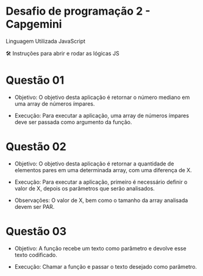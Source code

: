# Desafio de programação 2 - Capgemini 

Linguagem Utilizada
JavaScript

🛠️ Instruções para abrir e rodar as lógicas JS
# Questão 01
* Objetivo:
O objetivo desta aplicação é retornar o número mediano em uma array de números ímpares. 

* Execução:
Para executar a aplicação, uma array de números ímpares deve ser passada como argumento da função.

# Questão 02
* Objetivo:
O objetivo desta aplicação é retornar a quantidade de elementos pares em uma determinada array, com uma diferença de X. 

* Execução:
Para executar a aplicação, primeiro é necessário definir o valor de X, depois os parâmetros que serão analisados.

* Observações:
O valor de X, bem como o tamanho da array analisada devem ser PAR.

# Questão 03
* Objetivo: 
A função recebe um texto como parâmetro e devolve esse texto codificado.

* Execução:
Chamar a função e passar o texto desejado como parâmetro.